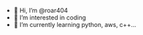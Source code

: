 - 👋 Hi, I’m @roar404
- 👀 I’m interested in coding
- 🌱 I’m currently learning python, aws, c++...
<!---
roar404/roar404 is a ✨ special ✨ repository because its `README.md` (this file) appears on your GitHub profile.
You can click the Preview link to take a look at your changes.
--->
